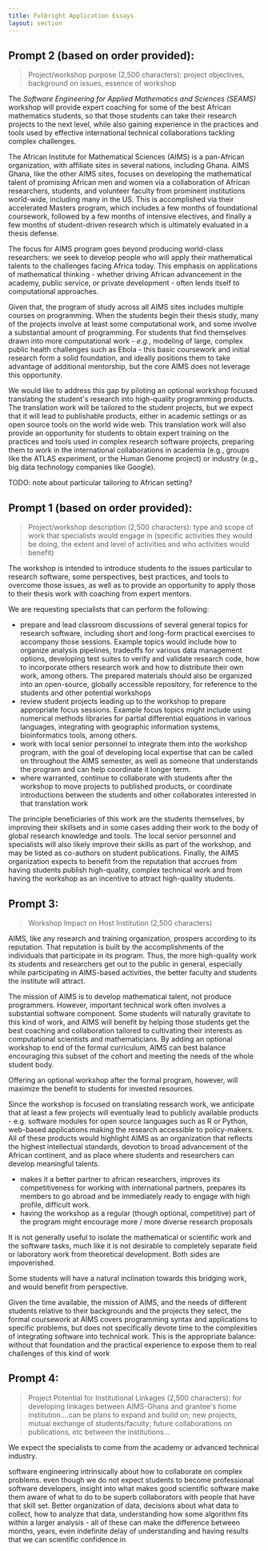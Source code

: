 ```yaml
---
title: Fulbright Application Essays
layout: section
---
```


## Prompt 2 (based on order provided):

> Project/workshop purpose (2,500 characters): project objectives, background on issues, essence of workshop

The *Software Engineering for Applied Mathematics and Sciences (SEAMS)* workshop
will provide expert coaching for some of the best African mathematics students,
so that those students can take their research projects to the next level,
while also gaining experience in the practices and tools used by effective
international technical collaborations tackling complex challenges.

The African Institute for Mathematical Sciences (AIMS) is a pan-African
organization, with affiliate sites in several nations, including Ghana.  AIMS
Ghana, like the other AIMS sites, focuses on developing the mathematical talent
of promising African men and women via a collaboration of African researchers,
students, and volunteer faculty from prominent institutions world-wide,
including many in the US.  This is accomplished via their accelerated Masters
program, which includes a few months of foundational coursework, followed by a
few months of intensive electives, and finally a few months of student-driven
research which is ultimately evaluated in a thesis defense.

The focus for AIMS program goes beyond producing world-class researchers:
we seek to develop people who will apply their mathematical talents to the
challenges facing Africa today.  This emphasis on applications of mathematical
thinking - whether driving African advancement in the academy, public
service, or private development - often lends itself to computational
approaches.

Given that, the program of study across all AIMS sites includes multiple courses
on programming.  When the students begin their thesis study, many of the
projects involve at least some computational work, and some involve a
substantial amount of programming.  For students that find themselves drawn into
more computational work - *e.g.*, modeling of large, complex public health
challenges such as Ebola - this basic coursework and initial research form a
solid foundation, and ideally positions them to take advantage of additional
mentorship, but the core AIMS does not leverage this opportunity.

We would like to address this gap by piloting an optional workshop focused
translating the student's research into high-quality programming products.  The
translation work will be tailored to the student projects, but we expect that
it will lead to publishable products, either in academic settings or as open
source tools on the world wide web.  This translation work will also provide an
opportunity for students to obtain expert training on the practices and tools
used in complex research software projects, preparing them to work in the international
collaborations in academia (e.g., groups like the ATLAS experiment, or the Human Genome project)
or industry (e.g., big data technology companies like Google).

TODO: note about particular tailoring to African setting?

## Prompt 1 (based on order provided):

> Project/workshop description (2,500 characters): type and scope of work that specialists would engage in (specific activities they would be doing, the extent and level of activities and who activities would benefit)

The workshop is intended to introduce students to the issues particular to research
software, some perspectives, best practices, and tools to overcome those issues, as well as
to provide an opportunity to apply those to their thesis work with coaching
from expert mentors.

We are requesting specialists that can perform the following:

 - prepare and lead classroom discussions of several general topics for research software, including
 short and long-form practical exercises to accompany those sessions.  Example
 topics would include how to organize analysis pipelines, tradeoffs for various
 data management options, developing test suites to verify and validate research
 code, how to incorporate others research work and how to distribute their own
 work, among others.  The prepared materials should also be organized into an
 open-source, globally accessible repository, for reference to the students and
 other potential workshops
 - review student projects leading up to the workshop to prepare appropriate
 focus sessions.  Example focus topics might include using numerical methods libraries for
 partial differential equations in various languages, integrating with geographic information systems,
 bioinformatics tools, among others.
 - work with local senior personnel to integrate them into the workshop program, with the goal
 of developing local expertise that can be called on throughout the AIMS semester,
 as well as someone that understands the program and can help coordinate it longer
 term.
 - where warranted, continue to collaborate with students after the workshop to
 move projects to published products, or coordinate introductions between the
 students and other collaborates interested in that translation work

The principle beneficiaries of this work are the students themselves, by improving
their skillsets and in some cases adding their work to the body of global research
knowledge and tools.  The local senior personnel and specialists will also likely
improve their skills as part of the workshop, and may be listed as co-authors on
student publications.  Finally, the AIMS organization expects to benefit from
the reputation that accrues from having students publish high-quality, complex
technical work and from having the workshop as an incentive to attract high-quality
students.

## Prompt 3:

> Workshop Impact on Host Institution (2,500 characters)

AIMS, like any research and training organization, prospers according to its
reputation.  That reputation is built by the accomplishments of the
individuals that participate in its program.  Thus, the more high-quality work
its students and researchers get out to the public in general, especially while
participating in AIMS-based activities, the better faculty and students the
institute will attract.

The mission of AIMS is to develop mathematical talent, not produce programmers.
However, important technical work often involves a substantial software component.
Some students will naturally gravitate to this kind of work, and AIMS will benefit
by helping those students get the best coaching and collaboration tailored to
cultivating their interests as computational scientists and mathematicians.
By adding an optional workshop to end of the formal curriculum, AIMS can best balance
encouraging this subset of the cohort and meeting the needs of the whole student
body.

Offering an optional workshop after the formal program, however, will maximize
the benefit to students for invested resources.

Since the workshop is focused on translating research work, we anticipate that
at least a few projects will eventually lead to publicly available products - e.g.
software modules for open source languages such as R or Python, web-based applications
making the research accessible to policy-makers.  All of these products would
highlight AIMS as an organization that reflects the highest intellectual standards,
devotion to broad advancement of the African continent, and as place where students
and researchers can develop meaningful talents.

- makes it a better partner to african researchers, improves its competitiveness
for working with international partners, prepares its members to go abroad and be
immediately ready to engage with high profile, difficult work.
- having the workshop as a regular (though optional, competitive) part of the
program might encourage more / more diverse research proposals


It is not generally useful to isolate the mathematical or scientific work and
the software tasks, much like it is not desirable to completely separate field or laboratory
work from theoretical development.  Both sides are impoverished.

Some students will have a natural inclination towards this bridging work, and would benefit
from perspective.

Given the time available, the mission of AIMS, and the needs of different students relative to
their backgrounds and the projects they select, the formal coursework at AIMS covers
programming syntax and applications to specific problems, but does not specifically devote time to the complexities of integrating software into technical work.  This is the appropriate
balance: without that foundation and the practical experience to expose them to
real challenges of this kind of work

## Prompt 4:

> Project Potential for Institutional Linkages (2,500 characters): for developing linkages between AIMS-Ghana and grantee's home institution....can be plans to expand and build on; new projects, mutual exchange of students/faculty; future collaborations on publications, etc between the institutions...

We expect the specialists to come from the academy or advanced technical industry.

software engineering intrinsically about how to collaborate on complex problems.
even though we do not expect students to become professional software developers,
insight into what makes good scientific software make them aware of what to do to
be superb collaborators with people that have that skill set.  Better organization
of data, decisions about what data to collect, how to analyze that data, understanding
how some algorithm fits within a larger analysis - all of these can make the difference
between months, years, even indefinite delay of understanding and having results
that we can scientific confidence in
